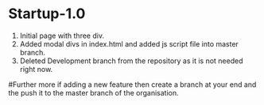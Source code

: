 # Startup-1.0


1. Initial page with three div.
2. Added modal divs in index.html and added js script file into master branch.
3. Deleted Development branch from the repository as it is not needed right now.

#Further more if adding a new feature then create a branch at your end and the push it to the master branch of the organisation.
